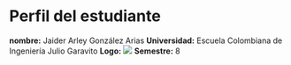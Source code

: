 # Perfil del estudiante
**nombre:** Jaider Arley González Arias
**Universidad:** Escuela Colombiana de Ingeniería Julio Garavito
**Logo:**
![](https://upload.wikimedia.org/wikipedia/commons/thumb/0/0f/Logo_de_la_Escuela_Colombiana_de_Ingenier%C3%ADa.svg/2560px-Logo_de_la_Escuela_Colombiana_de_Ingenier%C3%ADa.svg.png)
**Semestre:** 8